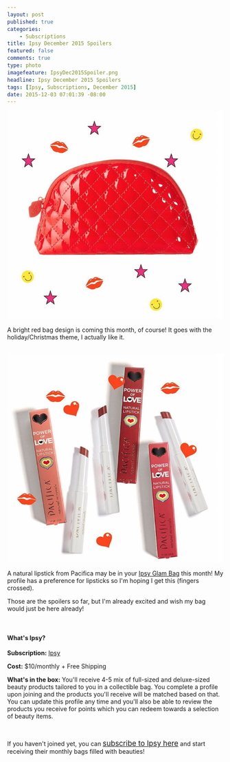 ```yaml
---
layout: post
published: true
categories: 
    - Subscriptions
title: Ipsy December 2015 Spoilers
featured: false
comments: true
type: photo
imagefeature: IpsyDec2015Spoiler.png
headline: Ipsy December 2015 Spoilers
tags: [Ipsy, Subscriptions, December 2015]
date: 2015-12-03 07:01:39 -08:00
---
```


<center><a href="https://www.ipsy.com/new?refer=uns8d" target="_blank">
<img src="/images/IpsyDec2015Spoiler.png" border="0" style="border:none;max-width:100%;" alt="Ipsy December 2015 Glam Bag" />
</a></center>

<p>A bright red bag design is coming this month, of course! It goes with the holiday/Christmas theme, I actually like it.</p>
<br>

<center><a href="https://www.ipsy.com/new?refer=uns8d" target="_blank">
<img src="/images/IpsyDec2015Spoiler2.png" border="0" style="border:none;max-width:100%;" alt="Pacifica Power of Love Natural Lipstick" />
</a></center>

<p>A natural lipstick from Pacifica may be in your <a href="https://www.ipsy.com/new?refer=uns8d" target="_blank">Ipsy Glam Bag</a> this month! My profile has a preference for lipsticks so I'm hoping I get this (fingers crossed).</p>

<p>Those are the spoilers so far, but I'm already excited and wish my bag would just be here already!</p>

<br>

<H4>What's Ipsy?</H4>
<p><b>Subscription:</b> <a href="https://www.ipsy.com/new?refer=uns8d" target="_blank">Ipsy</a></p>
<p><b>Cost:</b> $10/monthly + Free Shipping</p>
<p><b>What's in the box:</b> You'll receive 4-5 mix of full-sized and deluxe-sized beauty products tailored to you in a collectible bag. You complete a profile upon joining and the products you'll receive will be matched based on that. You can update this profile any time and you'll also be able to review the products you receive for points which you can redeem towards a selection of beauty items.</p>
<br>

<p>If you haven't joined yet, you can <a href="https://www.ipsy.com/new?refer=uns8d" target="_blank"><big>subscribe to Ipsy here</big></a> and start receiving their monthly bags filled with beauties!</p>
